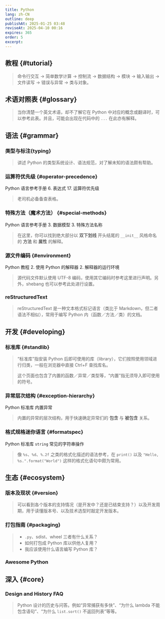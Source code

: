 ```yaml
---
title: Python
lang: zh-CN
outline: deep
publishAt: 2025-01-25 03:48
reviseAt: 2025-04-10 00:16
expires: 365
order: 5
excerpt:
---
```


<SeeAlsoBar flavor="neck" :refs="[
    { text: '官方文档', link: 'https://docs.python.org/zh-cn/3/index.html' },
    { text: '官方网站', link: 'https://www.python.org/' },
    { text: 'PEP 索引', link: 'https://peps.python.org/' },
    { text: 'Python Cheatsheet', link: 'https://cheatsheets.zip/python' },
    { text: 'Python 备忘清单', link: 'https://quickref.cn/docs/python.html' },
]"/>

## 教程 {#tutorial}

<LinkCard href="https://docs.python.org/zh-cn/3/tutorial/index.html" text="Python 教程" />

> 命令行交互 → 简单数学计算 → 控制流 → 数据结构 → 模块 → 输入输出 → 文件读写 → 错误与异常 → 类与对象。

## 术语对照表 {#glossary}

<LinkCard href="https://docs.python.org/zh-cn/3/glossary.html" text="术语对照表" />

> 当你清楚一个英文术语，却不了解它在 Python 中对应的概念或翻译时，可以参考此表。并且，可能会出现在代码中的 `...` 在此亦有解释。

## 语法 {#grammar}

### 类型与标注{typing}

<LinkCard href="https://typing.python.org/en/latest/spec/" text="Python 类型系统规范（英文）" />

> 讲述 Python 的类型系统设计、语法规范，对了解未知的语法颇有帮助。

### 运算符优先级 {#operator-precedence}

<LinkCard href="https://docs.python.org/zh-cn/3/reference/expressions.html#operator-precedence" text="运算符优先级">
    <el-space wrap spacer="»" :style="{ rowGap: '0' }">
        <span>Python 语言参考手册</span>
        <span>6. 表达式</span>
        <span>17. 运算符优先级</span>
    </el-space>
</LinkCard>

> 老司机必备备查表格。

### 特殊方法（魔术方法） {#special-methods}

<LinkCard href="https://docs.python.org/zh-cn/3/reference/datamodel.html#special-method-names" text="特殊方法名称">
    <el-space wrap spacer="»" :style="{ rowGap: '0' }">
        <span>Python 语言参考手册</span>
        <span>3. 数据模型</span>
        <span>3. 特殊方法名称</span>
    </el-space>
</LinkCard>

> 在这里，你可以找到绝大部分以 **双下划线** 开头结尾的 `__init__` 风格命名的 **方法** 和 **属性** 的解释。

### 源文件编码 {#environment}

<LinkCard href="https://docs.python.org/zh-cn/3/tutorial/interpreter.html#the-interpreter-and-its-environment" text="源文件的字符编码">
    <el-space wrap spacer="»" :style="{ rowGap: '0' }">
        <span>Python 教程</span>
        <span>2. 使用 Python 的解释器</span>
        <span>2. 解释器的运行环境</span>
    </el-space>
</LinkCard>

> 源代码文件默认使用 UTF-8 编码，使用其它编码时参考这里进行声明。另外，shebang 也可以参考此处进行设置。

### reStructuredText

<LinkCard href="https://devguide.python.org/documentation/markup/"
          text="reStructuredText markup"
          note="Python Developer's Guide" />

> reStructuredText 是一种文本格式标记语言（类比于 Markdown，但二者语法不相似），常用于编写 Python 内（函数／方法／类）的文档。

## 开发 {#developing}

### 标准库 {#standlib}

<LinkCard href="https://docs.python.org/zh-cn/3/library/index.html" text="Python 标准库" />

> “标准库”指安装 Python 后即可使用的库（library），它们按照使用领域进行归类，一般在浏览器中直接 Ctrl+F 查找库名。
> 
> 这个页面也包含了内置的函数／异常／类型等，“内置”指无须导入即可使用的符号。

### 异常层次结构 {#exception-hierarchy}

<LinkCard href="https://docs.python.org/zh-cn/3/library/exceptions.html#exception-hierarchy" text="异常层次结构">
    <el-space wrap spacer="»" :style="{ rowGap: '0' }">
        <span>Python 标准库</span>
        <span>内置异常</span>
    </el-space>
</LinkCard>

> 内置的异常的层次结构，用于快速确定异常们的 **包含** 与 **被包含** 关系。

### 格式规格迷你语言 {#formatspec}

<LinkCard href="https://docs.python.org/zh-cn/3/library/exceptions.html#exception-hierarchy" text="格式规格迷你语言">
    <el-space wrap spacer="»" :style="{ rowGap: '0' }">
        <span>Python 标准库</span>
        <span><code>string</code> 常见的字符串操作</span>
    </el-space>
</LinkCard>

> 像 `%s`、`%d`、`%.2f` 之类的格式化描述的语法参考，在 `print()` 以及 `"Hello, %s.".format("World")` 这样的格式化语句中颇为常用。

## 生态 {#ecosystem}

### 版本及现状 {#version}

<LinkCard href="https://devguide.python.org/versions/"
          text="Status of Python versions"
          note="Python Developer's Guide" />
<LinkCard href="https://devguide.python.org/developer-workflow/development-cycle/index.html"
          text="Development cycle"
          note="Python Developer's Guide" />

> 可以看到各个版本的支持情况（是开发中？还是已结束支持？）以及开发周期，用于读懂版本号、以及技术选型时敲定开发版本。

### 打包指南 {#packaging}

<LinkCard href="https://packaging.python.org/en/latest/overview/"
          text="Overview of Python Packaging"
          note="Python Packaging User Guide" />

> - `.py`、sdist、wheel 三者有什么关系？
> - 如何打包成 Python 库以供他人复用？
> - 我应该使用什么语言编写 Python 库？

### Awesome Python

<LinkCard href="https://awesome-python.com/"
          text="Awesome Python"
          note="A curated list of awesome Python frameworks, libraries, software and resources." />
<LinkCard href="https://github.com/uhub/awesome-python"
          text="uhub／awesome-python"
          note="A curated list of awesome Python frameworks, libraries and software." />

## 深入 {#core}

### Design and History FAQ

<LinkCard href="https://docs.python.org/3/faq/design.html"
          text="Design and History FAQ" />

> Python 设计的历史与问答。例如“异常捕获有多快”、“为什么 lambda 不能包含语句”、“为什么 `list.sort()` 不返回列表”等等。
